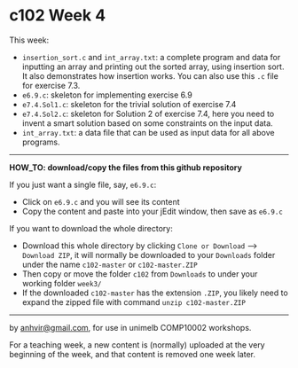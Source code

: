 c102 Week 4
=======
This week:

  * `insertion_sort.c` and `int_array.txt`: a complete program 
and data for inputting an array and printing out
the sorted array, using insertion sort.
It also demonstrates how insertion works.
You can also use this `.c` file for exercise 7.3.
  * `e6.9.c`: skeleton for implementing exercise 6.9
  * `e7.4.Sol1.c`: skeleton for the trivial solution of exercise 7.4
  * `e7.4.Sol2.c`: skeleton for Solution 2 of exercise 7.4, here you
need to invent a smart solution based on some constraints on the
input data.
  * `int_array.txt`: a data file that can be used as input data for
all above programs. 

---------------------------------------------------------
**HOW_TO: download/copy the files from this github repository**

If you just want a single file, say, `e6.9.c`:
  * Click on `e6.9.c` and you will see its content 
  * Copy the content and paste into your jEdit window, then save as `e6.9.c` 

If you want to download the whole directory:
  * Download this whole directory by clicking `Clone or Download` --> `Download ZIP`, it will normally be downloaded to your `Downloads` folder under the name `c102-master` or `c102-master.ZIP`
  * Then copy or move the folder `c102` from `Downloads` to under your working folder `week3/`
  * If the downloaded `c102-master` has the extension `.ZIP`, you likely need to expand the zipped file with command `unzip c102-master.ZIP`

---------------------------------------------------------
by anhvir@gmail.com, for use in unimelb COMP10002 workshops.

For a teaching week, a new content is (normally) uploaded at the very beginning of the week, and that content is removed one week later.
